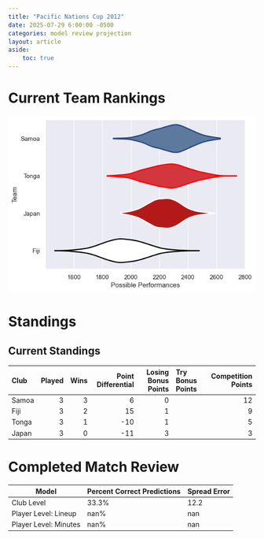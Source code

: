 ```yaml
---  
title: "Pacific Nations Cup 2012"  
date: 2025-07-29 6:00:00 -0500  
categories: model review projection  
layout: article  
aside:  
    toc: true  
---
```

# Current Team Rankings


![Club Rankings](plots/rankings_Pacific_Nations_Cup_2012.png)
# Standings

## Current Standings


| Club   |   Played |   Wins |   Point Differential |   Losing Bonus Points | Try Bonus Points   |   Competition Points |
|:-------|---------:|-------:|---------------------:|----------------------:|:-------------------|---------------------:|
| Samoa  |        3 |      3 |                    6 |                     0 |                    |                   12 |
| Fiji   |        3 |      2 |                   15 |                     1 |                    |                    9 |
| Tonga  |        3 |      1 |                  -10 |                     1 |                    |                    5 |
| Japan  |        3 |      0 |                  -11 |                     3 |                    |                    3 |



# Completed Match Review


| Model | Percent Correct Predictions | Spread Error |
| ------ | ------ | ------ |
| Club Level | 33.3% | 12.2 |
| Player Level: Lineup | nan% | nan |
| Player Level: Minutes | nan% | nan |

